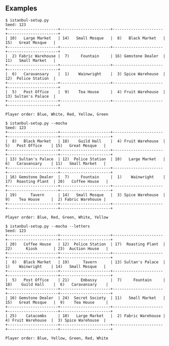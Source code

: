 Examples
--------

    $ istanbul-setup.py
    Seed: 123
    +----------------------+----------------------+----------------------+----------------------+
    | 10)   Large Market   | 14)   Small Mosque   |  8)   Black Market   | 15)   Great Mosque   |
    +----------------------+----------------------+----------------------+----------------------+
    |  2) Fabric Warehouse |  7)     Fountain     | 16) Gemstone Dealer  | 11)   Small Market   |
    +----------------------+----------------------+----------------------+----------------------+
    |  6)   Caravansary    |  1)    Wainwright    |  3) Spice Warehouse  | 12)  Police Station  |
    +----------------------+----------------------+----------------------+----------------------+
    |  5)   Post Office    |  9)    Tea House     |  4) Fruit Warehouse  | 13) Sultan's Palace  |
    +----------------------+----------------------+----------------------+----------------------+

    Player order: Blue, White, Red, Yellow, Green

    $ istanbul-setup.py --mocha
    Seed: 123
    +----------------------+----------------------+----------------------+----------------------+----------------------+
    |  8)   Black Market   | 18)    Guild Hall    |  4) Fruit Warehouse  |  5)   Post Office    | 15)   Great Mosque   |
    +----------------------+----------------------+----------------------+----------------------+----------------------+
    | 13) Sultan's Palace  | 12)  Police Station  | 10)   Large Market   |  6)   Caravansary    | 11)   Small Market   |
    +----------------------+----------------------+----------------------+----------------------+----------------------+
    | 16) Gemstone Dealer  |  7)     Fountain     |  1)    Wainwright    | 17)  Roasting Plant  | 20)   Coffee House   |
    +----------------------+----------------------+----------------------+----------------------+----------------------+
    | 19)      Tavern      | 14)   Small Mosque   |  3) Spice Warehouse  |  9)    Tea House     |  2) Fabric Warehouse |
    +----------------------+----------------------+----------------------+----------------------+----------------------+

    Player order: Blue, Red, Green, White, Yellow

    $ istanbul-setup.py --mocha --letters
    Seed: 123
    +----------------------+----------------------+----------------------+----------------------+----------------------+
    | 20)   Coffee House   | 12)  Police Station  | 17)  Roasting Plant  | 22)      Kiosk       | 23)  Auction House   |
    +----------------------+----------------------+----------------------+----------------------+----------------------+
    |  8)   Black Market   | 19)      Tavern      | 13) Sultan's Palace  |  1)    Wainwright    | 14)   Small Mosque   |
    +----------------------+----------------------+----------------------+----------------------+----------------------+
    |  5)   Post Office    | 21)     Embassy      |  7)     Fountain     | 18)    Guild Hall    |  6)   Caravansary    |
    +----------------------+----------------------+----------------------+----------------------+----------------------+
    | 16) Gemstone Dealer  | 24)  Secret Society  | 11)   Small Market   | 15)   Great Mosque   |  9)    Tea House     |
    +----------------------+----------------------+----------------------+----------------------+----------------------+
    | 25)    Catacombs     | 10)   Large Market   |  2) Fabric Warehouse |  4) Fruit Warehouse  |  3) Spice Warehouse  |
    +----------------------+----------------------+----------------------+----------------------+----------------------+

    Player order: Blue, Yellow, Green, Red, White